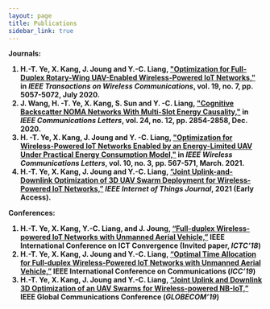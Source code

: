 ```yaml
---
layout: page
title: Publications
sidebar_link: true
---
```

<strong>Journals:

1. **H.-T. Ye**, X. Kang, J. Joung and Y.-C. Liang, <a href="https://ieeexplore-ieee-org.tudelft.idm.oclc.org/abstract/document/9080561" target="_blank">"Optimization for Full-Duplex Rotary-Wing UAV-Enabled Wireless-Powered IoT Networks,"</a> in *IEEE Transactions on Wireless Communications*, vol. 19, no. 7, pp. 5057-5072, July 2020.
2. J. Wang, **H. -T. Ye**, X. Kang, S. Sun and Y. -C. Liang, <a href="https://ieeexplore.ieee.org/abstract/document/9175026" target="_blank">"Cognitive Backscatter NOMA Networks With Multi-Slot Energy Causality,"</a> in *IEEE Communications Letters*, vol. 24, no. 12, pp. 2854-2858, Dec. 2020.
3. **H. -T. Ye**, X. Kang, J. Joung and Y. -C. Liang, <a href="https://ieeexplore.ieee.org/abstract/document/9258936" target="_blank">"Optimization for Wireless-Powered IoT Networks Enabled by an Energy-Limited UAV Under Practical Energy Consumption Model,"</a> in *IEEE Wireless Communications Letters*, vol. 10, no. 3, pp. 567-571, March. 2021.
4. **H.-T. Ye**, X. Kang, J. Joung and Y.-C. Liang, <a href="https://ieeexplore.ieee.org/document/9377454" target="_blank">“Joint Uplink-and-Downlink Optimization of 3D UAV Swarm Deployment for Wireless-Powered IoT Networks,”</a> *IEEE Internet of Things Journal*, 2021 (Early Access).


<strong>Conferences:

1. **H.-T. Ye**, X. Kang, Y.-C. Liang, and J. Joung, <a href="https://ieeexplore.ieee.org/abstract/document/8539522" target="_blank">“Full-duplex Wireless-powered IoT Networks with Unmanned Aerial Vehicle,”</a> IEEE International Conference on ICT Convergence (**Invited paper**, *ICTC’18*)
2. **H.-T. Ye**, X. Kang, J. Joung and Y.-C. Liang, <a href="https://ieeexplore.ieee.org/abstract/document/8761608" target="_blank">“Optimal Time Allocation for Full-duplex Wireless-Powered IoT Networks with Unmanned Aerial Vehicle,”</a> IEEE International Conference on Communications (*ICC’19*)
3. **H.-T. Ye**, X. Kang, J. Joung and Y.-C. Liang, <a href="https://ieeexplore.ieee.org/abstract/document/9013224" target="_blank">“Joint Uplink and Downlink 3D Optimization of an UAV Swarms for Wireless-powered NB-IoT,”</a> IEEE Global Communications Conference (*GLOBECOM’19*)


